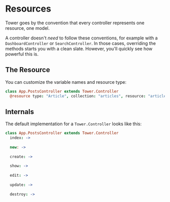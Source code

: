 # Resources

Tower goes by the convention that every controller represents one resource, one model.

A controller doesn't _need_ to follow these conventions, for example with a `DashboardController` or `SearchController`.  In those cases, overriding the methods starts you with a clean slate.  However, you'll quickly see how powerful this is.

## The Resource

You can customize the variable names and resource type:

``` coffeescript
class App.PostsController extends Tower.Controller
  @resource type: "Article", collection: "articles", resource: "article", key: "data", id: "dataId"
```

## Internals

The default implementation for a `Tower.Controller` looks like this:

``` coffeescript
class App.PostsController extends Tower.Controller
  index: ->
  
  new: ->
  
  create: ->
  
  show: ->
  
  edit: ->
  
  update: ->
  
  destroy: ->
```
